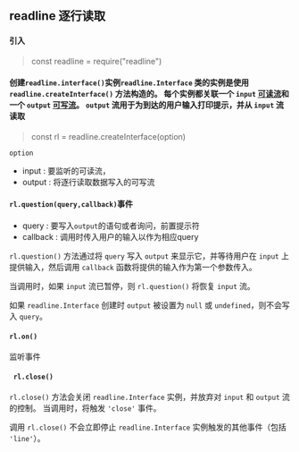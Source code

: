 ## readline 逐行读取

#### 引入

> const readline = require("readline")

#### 创建`readline.interface()`实例`readline.Interface` 类的实例是使用 `readline.createInterface()` 方法构造的。 每个实例都关联一个 `input` [可读流](http://nodejs.cn/s/zz7Dx3)和一个 `output` [可写流](http://nodejs.cn/s/LzH75p)。 `output` 流用于为到达的用户输入打印提示，并从 `input` 流读取

> const rl = readline.createInterface(option)

`option`<object>

+ input : 要监听的可读流，
+ output : 将逐行读取数据写入的可写流



#### `rl.question(query,callback)`事件

+ query : 要写入`output`的语句或者询问，前置提示符
+ callback : 调用时传入用户的输入以作为相应query

`rl.question()` 方法通过将 `query` 写入 `output` 来显示它，并等待用户在 `input` 上提供输入，然后调用 `callback` 函数将提供的输入作为第一个参数传入。

当调用时，如果 `input` 流已暂停，则 `rl.question()` 将恢复 `input` 流。

如果 `readline.Interface` 创建时 `output` 被设置为 `null` 或 `undefined`，则不会写入 `query`。



#### `rl.on()`

监听事件



#### ` rl.close()`

`rl.close()` 方法会关闭 `readline.Interface` 实例，并放弃对 `input` 和 `output` 流的控制。 当调用时，将触发 `'close'` 事件。

调用 `rl.close()` 不会立即停止 `readline.Interface` 实例触发的其他事件（包括 `'line'`）。







